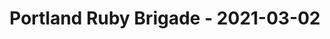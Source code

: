 ---
layout: post
title: Portland Ruby Brigade - 2021-03-02
datetime: 2021-03-02 21:00:00.000000000 -05:00
name: Portland Ruby Brigade
external_url: https://www.meetup.com/Portland-Ruby-Brigade/events/kjvwrryccfbdb/
year_month: 2021-03
---